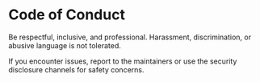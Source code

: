 # Code of Conduct

Be respectful, inclusive, and professional. Harassment, discrimination, or abusive language is not tolerated.

If you encounter issues, report to the maintainers or use the security disclosure channels for safety concerns.

